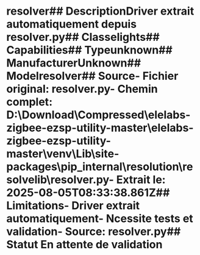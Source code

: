 # resolver##  DescriptionDriver extrait automatiquement depuis resolver.py##  Classelights##  Capabilities##  Typeunknown##  ManufacturerUnknown##  Modelresolver##  Source- **Fichier original**: resolver.py- **Chemin complet**: D:\Download\Compressed\elelabs-zigbee-ezsp-utility-master\elelabs-zigbee-ezsp-utility-master\venv\Lib\site-packages\pip\_internal\resolution\resolvelib\resolver.py- **Extrait le**: 2025-08-05T08:33:38.861Z##  Limitations- Driver extrait automatiquement- Ncessite tests et validation- Source: resolver.py##  Statut En attente de validation